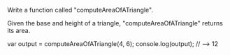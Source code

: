 Write a function called "computeAreaOfATriangle".

Given the base and height of a triangle, "computeAreaOfATriangle" returns its area.

var output = computeAreaOfATriangle(4, 6);
console.log(output); // --> 12
